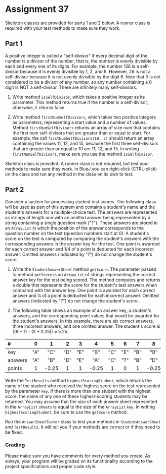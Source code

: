 # Assignment 37

Skeleton classes are provided for parts 1 and 2 below. A runner class is required with your test methods to make sure they work. 

## Part 1

A positive integer is called a "self-divisor" if every decimal digit of the number is a divisor of the number, that is, the number is evenly divisible by each and every one of its digits. For example, the number 128 is a self- divisor because it is evenly divisible by 1, 2, and 8. However, 26 is not a self-divisor because it is not evenly divisible by the digit 6. Note that 0 is not considered to be a divisor of any number, so any number containing a 0 digit is NOT a self-divisor. There are infinitely many self-divisors.

1. Write method `isSelfDivisor`, which takes a positive integer as its parameter. This method returns true if the number is a self-divisor; otherwise, it returns false.

2. Write method `firstNumSelfDivisors`, which takes two positive integers as parameters, representing a start value and a number of values. Method `firstNumSelfDivisors` returns an array of size num that contains the first num self-divisors that are greater than or equal to start. For example, the call `firstNumSelfDivisors(10, 3)` should return an array containing the values 11, 12, and 15, because the first three self-divisors that are greater than or equal to 10 are 11, 12, and 15. In writing `firstNumSelfDivisors`, make sure you use the method `isSelfDivisor`.

Skeleton class is provided. A runner class is not required, but test your methods to make sure they work. In BlueJ you can right-click (CTRL-click) on the class and run any method in the class on its own to test.


## Part 2

Consider a system for processing student test scores. The following class will be used as part of this system and contains a student's name and the student's answers for a multiple-choice test. The answers are represented as strings of length one with an omitted answer being represented by a string containing a single question mark ("?"). These answers are stored in an `ArrayList` in which the position of the answer corresponds to the question number on the test (question numbers start at 0). A student's score on the test is computed by comparing the student's answers with the corresponding answers in the answer key for the test. One point is awarded for each correct answer and 1/4 of a point is deducted for each incorrect answer. Omitted answers (indicated by "?") do not change the student's score.

1. Write the `StudentAnswerSheet` method `getScore`. The parameter passed to method `getScore` is an `ArrayList` of strings representing the correct answer key for the test being scored. The method computes and returns a double that represents the score for the student's test answers when compared with the answer key. One point is awarded for each correct answer and 1⁄4 of a point is deducted for each incorrect answer. Omitted answers (indicated by "?") do not change the student's score.

2. The following table shows an example of an answer key, a student's answers, and the corresponding point values that would be awarded for the student's answers. In this example, there are six correct answers, three incorrect answers, and one omitted answer. The student's score is ((6 \* 1) - (3 \* 0.25)) = 5.25.

|   #   | 0  |  1  |  2   |   3 |   4 |   5 |   6 |   7 |   8 |   9 |
|:---|:---:|:---:|:---:|:---:|:---:|:---:|:---:|:---:|:---:|:---:|
|   key |   "A" |   "C" |   "D" |   "E" |   "B" |   "C" | "E"   |   "B" |   "B" |   "C" |
|   answers |   "A" |   "B" |   "D" |   "E" |   "A" |   "C" | "?"   |   "B" |   "D" |   "C" |  
|   points  |   1   |   -0.25   |   1   |   1   |   -0.25   |   1   |   0   |   1   |   -0.25   |   1   |

Write the `TestResults` method `highestScoringStudent`, which returns the name of the student who received the highest score on the test represented by the parameter `key`. If there is more than one student with the highest score, the name of any one of these highest-scoring students may be returned. You may assume that the size of each answer sheet represented in the `ArrayList` `sheets` is equal to the size of the `ArrayList` `key`. In writing `highestScoringStudent`, be sure to use the `getScore` method.

Run the `AnswerSheetTester` class to test your methods in `StudentAnswerSheet` and `TestResults`. It will tell you if your methods are correct or if they need to be fixed.

### Grading

Please make sure you have comments for every method you create. As always, your program will be graded on its functionality according to the project specifications and proper code style.
